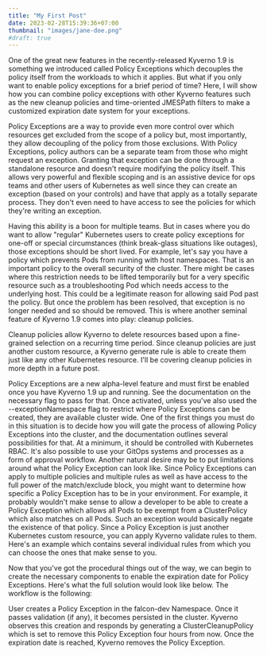 ```yaml
---
title: "My First Post"
date: 2023-02-28T15:39:36+07:00
thumbnail: "images/jane-doe.png"
#draft: true
---
```

One of the great new features in the recently-released Kyverno 1.9 is something we introduced called Policy Exceptions which decouples the policy itself from the workloads to which it applies. But what if you only want to enable policy exceptions for a brief period of time? Here, I will show how you can combine policy exceptions with other Kyverno features such as the new cleanup policies and time-oriented JMESPath filters to make a customized expiration date system for your exceptions.

Policy Exceptions are a way to provide even more control over which resources get excluded from the scope of a policy but, most importantly, they allow decoupling of the policy from those exclusions. With Policy Exceptions, policy authors can be a separate team from those who might request an exception. Granting that exception can be done through a standalone resource and doesn't require modifying the policy itself. This allows very powerful and flexible scoping and is an assistive device for ops teams and other users of Kubernetes as well since they can create an exception (based on your controls) and have that apply as a totally separate process. They don't even need to have access to see the policies for which they're writing an exception.

Having this ability is a boon for multiple teams. But in cases where you do want to allow "regular" Kubernetes users to create policy exceptions for one-off or special circumstances (think break-glass situations like outages), those exceptions should be short lived. For example, let's say you have a policy which prevents Pods from running with host namespaces. That is an important policy to the overall security of the cluster. There might be cases where this restriction needs to be lifted temporarily but for a very specific resource such as a troubleshooting Pod which needs access to the underlying host. This could be a legitimate reason for allowing said Pod past the policy. But once the problem has been resolved, that exception is no longer needed and so should be removed. This is where another seminal feature of Kyverno 1.9 comes into play: cleanup policies.

Cleanup policies allow Kyverno to delete resources based upon a fine-grained selection on a recurring time period. Since cleanup policies are just another custom resource, a Kyverno generate rule is able to create them just like any other Kubernetes resource. I'll be covering cleanup policies in more depth in a future post.

Policy Exceptions are a new alpha-level feature and must first be enabled once you have Kyverno 1.9 up and running. See the documentation on the necessary flag to pass for that. Once activated, unless you've also used the --exceptionNamespace flag to restrict where Policy Exceptions can be created, they are available cluster wide. One of the first things you must do in this situation is to decide how you will gate the process of allowing Policy Exceptions into the cluster, and the documentation outlines several possibilities for that. At a minimum, it should be controlled with Kubernetes RBAC. It's also possible to use your GitOps systems and processes as a form of approval workflow. Another natural desire may be to put limitations around what the Policy Exception can look like. Since Policy Exceptions can apply to multiple policies and multiple rules as well as have access to the full power of the match/exclude block, you might want to determine how specific a Policy Exception has to be in your environment. For example, it probably wouldn't make sense to allow a developer to be able to create a Policy Exception which allows all Pods to be exempt from a ClusterPolicy which also matches on all Pods. Such an exception would basically negate the existence of that policy. Since a Policy Exception is just another Kubernetes custom resource, you can apply Kyverno validate rules to them. Here's an example which contains several individual rules from which you can choose the ones that make sense to you.

Now that you've got the procedural things out of the way, we can begin to create the necessary components to enable the expiration date for Policy Exceptions. Here's what the full solution would look like below. The workflow is the following:

User creates a Policy Exception in the falcon-dev Namespace.
Once it passes validation (if any), it becomes persisted in the cluster.
Kyverno observes this creation and responds by generating a ClusterCleanupPolicy which is set to remove this Policy Exception four hours from now.
Once the expiration date is reached, Kyverno removes the Policy Exception.
